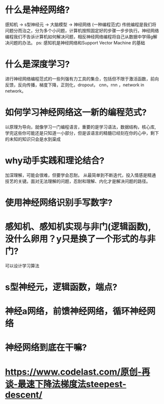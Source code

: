 # 什么是神经网络?
感知机 -> s型神经元 -> 大脑模型 -> 神经网络 (一种编程范式)
传统编程是我们将问题分而治之，分为多个小问题，计算机按照固定好的步骤一步步执行。神经网络编程我们不告诉计算机如何解决问题，相反神经网络编程将自己从数据中学得g解决问题的办法。
ps: 感知机是神经网络和Support Vector Machine 的基础

# 什么是深度学习?
进行神经网络编程范式的一些列强有力工具的集合，包括但不限于激活函数，前向反馈，反向传播，梯度下降，正则化，dropout， cnn，rnn ，network in network。

# 如何学习神经网络这一新的编程范式?
以原理为导向，就像学习一门编程语言，重要的是学习语法，数据结构，核心库,学完这些你可能还是只知道一小部分，但是该语言的精髓已经刻在你的心中，剩下的未知的知识只会是水到渠成


# why动手实践和理论结合?
加深理解，可能会很难，但要学会忍耐。
从最简单到不断迭代，投入情感是精通技艺的关键。面对无法理解的问题，忍耐和理解、内化才是解决问题的路径。

# 使用神经网络识别手写数字?


# 感知机、感知机实现与非门(逻辑函数),没什么卵用？y只是换了一个形式的与非门?

可以设计学习算法

# s型神经元，逻辑函数，端点?  


# 神经a网络，前馈神经网络，循环神经网络

# 神经网络到底在干嘛?

# https://www.codelast.com/原创-再谈-最速下降法梯度法steepest-descent/ 



